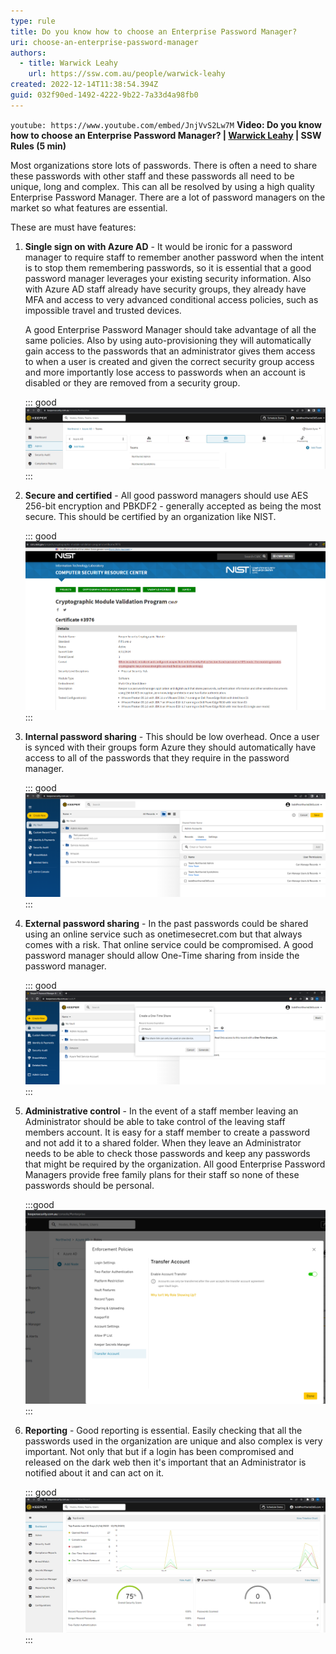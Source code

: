 ```yaml
---
type: rule
title: Do you know how to choose an Enterprise Password Manager?
uri: choose-an-enterprise-password-manager
authors:
  - title: Warwick Leahy
    url: https://ssw.com.au/people/warwick-leahy
created: 2022-12-14T11:38:54.394Z
guid: 032f90ed-1492-4222-9b22-7a33d4a98fb0
---
```

`youtube: https://www.youtube.com/embed/JnjVvS2Lw7M`
**Video: Do you know how to choose an Enterprise Password Manager? | [Warwick Leahy](https://ssw.com.au/people/warwick-leahy/) | SSW Rules (5 min)**

Most organizations store lots of passwords. There is often a need to share these passwords with other staff and these passwords all need to be unique, long and complex. This can all be resolved by using a high quality Enterprise Password Manager. There are a lot of password managers on the market so what features are essential.  

These are must have features:

<!--endintro-->

1. **Single sign on with Azure AD** - It would be ironic for a password manager to require staff to remember another password when the intent is to stop them remembering passwords, so it is essential that a good password manager leverages your existing security information. Also with Azure AD staff already have security groups, they already have MFA and access to very advanced conditional access policies, such as impossible travel and trusted devices.

   A good Enterprise Password Manager should take advantage of all the same policies. Also by using auto-provisioning they will automatically gain access to the passwords that an administrator gives them access to when a user is created and given the correct security group access and more importantly lose access to passwords when an account is disabled or they are removed from a security group.

   ::: good
   ![Figure: Good example - Teams synced from Azure AD in Keeper](keeper-synced-teams.png)
   :::
2. **Secure and certified** - All good password managers should use AES 256-bit encryption and PBKDF2 - generally accepted as being the most secure. This should be certified by an organization like NIST.

   ::: good
   ![Figure: Good example - Keeper Enterprise is certified to FIPS 140-2](keeper-certification.png)
   :::
3. **Internal password sharing** - This should be low overhead. Once a user is synced with their groups form Azure they should automatically have access to all of the passwords that they require in the password manager.

   ::: good
   ![Figure: Good Example - Simple sharing settings for passwords](keeper-foldersecurity.png)
   :::
4. **External password sharing** - In the past passwords could be shared using an online service such as onetimesecret.com but that always comes with a risk.  That online service could be compromised. A good password manager should allow One-Time sharing from inside the password manager.

   ::: good
   ![Figure: Good example - One-time share a password to external users](keeper-onetime-sharing_1710213677027.png)
   :::
5. **Administrative control** - In the event of a staff member leaving an Administrator should be able to take control of the leaving staff members account. It is easy for a staff member to create a password and not add it to a shared folder. When they leave an Administrator needs to be able to check those passwords and keep any passwords that might be required by the organization. All good Enterprise Password Managers provide free family plans for their staff so none of these passwords should be personal.

   :::good
   ![Figure: Good example - Transfer account enforcement policy](keeper-enforcement-policy.png)
   :::
6. **Reporting** - Good reporting is essential. Easily checking that all the passwords used in the organization are unique and also complex is very important.  Not only that but if a login has been compromised and released on the dark web then it's important that an Administrator is notified about it and can act on it.

   ::: good
   ![Figure: Good example - Reporting in Keeper is excellent](keeper-reporting.png)
   :::
